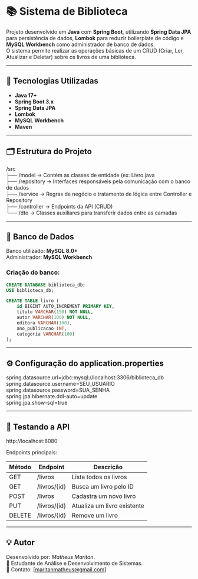 # 📚 Sistema de Biblioteca

Projeto desenvolvido em **Java** com **Spring Boot**, utilizando **Spring Data JPA** para persistência de dados, **Lombok** para reduzir boilerplate de código e **MySQL Workbench** como administrador de banco de dados.  
O sistema permite realizar as operações básicas de um CRUD (Criar, Ler, Atualizar e Deletar) sobre os livros de uma biblioteca.

---

## 🚀 Tecnologias Utilizadas
- **Java 17+**
- **Spring Boot 3.x**
- **Spring Data JPA**
- **Lombok**
- **MySQL Workbench**
- **Maven**

---

## 🗂️ Estrutura do Projeto

/src<br>
├── /model → Contém as classes de entidade (ex: Livro.java<br>
├── /repository → Interfaces responsáveis pela comunicação com o banco de dados<br>
├── /service → Regras de negócio e tratamento de lógica entre Controller e Repository<br>
├── /controller → Endpoints da API (CRUD)<br>
└── /dto → Classes auxiliares para transferir dados entre as camadas<br>

---

## 🧱 Banco de Dados

Banco utilizado: **MySQL 8.0+**  
Administrador: **MySQL Workbench**

### Criação do banco:
```sql
CREATE DATABASE biblioteca_db;
USE biblioteca_db;

CREATE TABLE livro (
    id BIGINT AUTO_INCREMENT PRIMARY KEY,
    titulo VARCHAR(150) NOT NULL,
    autor VARCHAR(100) NOT NULL,
    editora VARCHAR(100),
    ano_publicacao INT,
    categoria VARCHAR(100)
);
```

---

## ⚙️ Configuração do application.properties

spring.datasource.url=jdbc:mysql://localhost:3306/biblioteca_db<br>
spring.datasource.username=SEU_USUARIO<br>
spring.datasource.password=SUA_SENHA<br>
spring.jpa.hibernate.ddl-auto=update<br>
spring.jpa.show-sql=true<br>

---

## 🧪 Testando a API

http://localhost:8080

Endpoints principais:

| Método | Endpoint       | Descrição                    |
|--------|----------------|------------------------------|
| GET    | /livros        | Lista todos os livros        |
| GET    | /livros/{id}   | Busca um livro pelo ID       |
| POST   | /livros        | Cadastra um novo livro       |
| PUT    | /livros/{id}   | Atualiza um livro existente  |
| DELETE | /livros/{id}   | Remove um livro              |

---

## 💡 Autor

Desenvolvido por: *Matheus Maritan*.<br>
💼 Estudante de Análise e Desenvolvimento de Sistemas.<br>
📧 Contato: [maritanmatheus@gmail.com]
